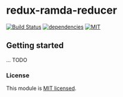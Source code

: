 
# redux-ramda-reducer
[![Build Status](https://travis-ci.org/maxim-kolesnikov/redux-ramda-reducer.svg?branch=master)](https://travis-ci.org/maxim-kolesnikov/redux-ramda-reducer)
[![dependencies](https://david-dm.org/maxim-kolesnikov/redux-ramda-reducer.svg)](https://david-dm.org/maxim-kolesnikov/redux-ramda-reducer)
[![MIT](https://img.shields.io/dub/l/vibe-d.svg)](https://github.com/maxim-kolesnikov/redux-ramda-reducer/blob/master/LICENSE.md)

## Getting started
... TODO


### License
This module is [MIT licensed](./LICENSE.md).